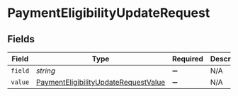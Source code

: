 # PaymentEligibilityUpdateRequest


## Fields

| Field                                                                                               | Type                                                                                                | Required                                                                                            | Description                                                                                         |
| --------------------------------------------------------------------------------------------------- | --------------------------------------------------------------------------------------------------- | --------------------------------------------------------------------------------------------------- | --------------------------------------------------------------------------------------------------- |
| `field`                                                                                             | *string*                                                                                            | :heavy_minus_sign:                                                                                  | N/A                                                                                                 |
| `value`                                                                                             | [PaymentEligibilityUpdateRequestValue](../../models/shared/paymenteligibilityupdaterequestvalue.md) | :heavy_minus_sign:                                                                                  | N/A                                                                                                 |
